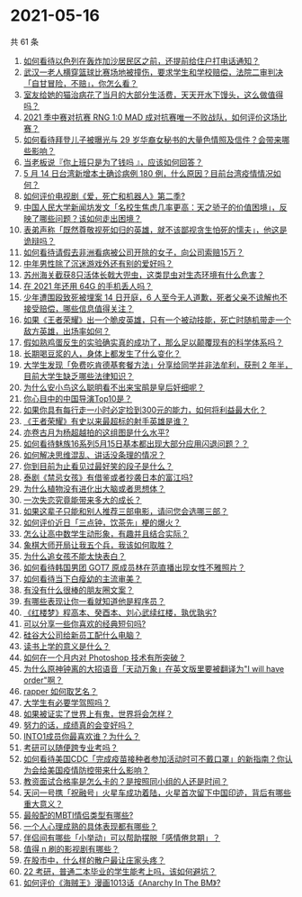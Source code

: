 # 2021-05-16

共 61 条

<!-- BEGIN -->
<!-- 最后更新时间 Sun May 16 2021 03:13:26 GMT+0800 (China Standard Time) -->

1. [如何看待以色列在轰炸加沙居民区之前，还提前给住户打电话通知？](https://www.zhihu.com/question/459381446)
2. [武汉一老人横穿篮球比赛场地被撞伤，要求学生和学校赔偿，法院二审判决「自甘冒险，不赔」，你怎么看？](https://www.zhihu.com/question/458886791)
3. [室友给她的猫治病花了当月的大部分生活费，天天开水下馒头，这么做值得吗？](https://www.zhihu.com/question/458055949)
4. [2021 季中赛对抗赛 RNG 1:0 MAD
   成对抗赛唯一不败战队，如何评价这场比赛？](https://www.zhihu.com/question/459644598)
5. [如何看待拜登儿子被曝光与 29
   岁华裔女秘书的大量色情照及信件？会带来哪些影响？](https://www.zhihu.com/question/458657086)
6. [当老板说『你上班只是为了钱吗 』，应该如何回答？](https://www.zhihu.com/question/459271480)
7. [5 月 14 日台湾新增本土确诊病例 180
   例，什么原因？目前台湾疫情情况如何？](https://www.zhihu.com/question/459531944)
8. [如何评价电视剧《爱，死亡和机器人》第二季?](https://www.zhihu.com/question/392099994)
9. [中国人民大学新闻坊发文「名校生焦虑几率更高：天之骄子的价值困境」，反映了哪些问题？该如何走出困境？](https://www.zhihu.com/question/459560350)
10. [表弟声称「既然尊敬视死如归的英雄，就不该鄙视贪生怕死的懦夫」，他这是诡辩吗？](https://www.zhihu.com/question/459177318)
11. [如何看待请假去非洲看病被公司开除的女子，向公司索赔15万？](https://www.zhihu.com/question/459337590)
12. [中年男性除了沉迷游戏外还有别的爱好吗？](https://www.zhihu.com/question/459226864)
13. [苏州海关截获8只活体长戟大兜虫，这类昆虫对生态环境有什么危害？](https://www.zhihu.com/question/459391470)
14. [在 2021 年还用 64G 的手机丢人吗？](https://www.zhihu.com/question/459213190)
15. [少年遭围殴致死被埋案 14 日开庭，6
    人至今无人道歉，死者父亲不谅解也不接受赔偿，哪些信息值得关注？](https://www.zhihu.com/question/459368723)
16. [如果《王者荣耀》出一个脆皮英雄，只有一个被动技能，死亡时随机带走一个敌方英雄，出场率如何？](https://www.zhihu.com/question/459413105)
17. [假如熟鸡蛋反生的实验确实真的成功了，那么足以颠覆现有的科学体系吗？](https://www.zhihu.com/question/456677213)
18. [长期喝豆浆的人，身体上都发生了什么变化？](https://www.zhihu.com/question/382035677)
19. [大学生发现「免费吃肯德基套餐方法」分享给同学并非法牟利，获刑 2
    年半，目前大学生缺乏哪些法律知识？](https://www.zhihu.com/question/458862596)
20. [为什么安小鸟这么聪明看不出来宝鹃是皇后奸细呢？](https://www.zhihu.com/question/338703838)
21. [你心目中的中国导演Top10是？](https://www.zhihu.com/question/314257835)
22. [如果你具有每行走一小时必定捡到300元的能力，如何将利益最大化？](https://www.zhihu.com/question/439876862)
23. [《王者荣耀》有史以来最超标的射手英雄是谁？](https://www.zhihu.com/question/458538827)
24. [亦卷古月为杨超越拍的这组图是什么水平?](https://www.zhihu.com/question/459282561)
25. [如何看待魅族16系列5月15日基本都出现大部分应用闪退问题？？](https://www.zhihu.com/question/459492278)
26. [如何解决思维混乱、讲话没条理的情况？](https://www.zhihu.com/question/30173526)
27. [你到目前为止看见过最好笑的段子是什么？](https://www.zhihu.com/question/297417967)
28. [泰剧《禁忌女孩》有借鉴或者抄袭日本的富江吗?](https://www.zhihu.com/question/372621639)
29. [为什么植物没有进化出大脑或者思想体？](https://www.zhihu.com/question/437474056)
30. [一次失恋究竟能带来多大的成长？](https://www.zhihu.com/question/364747959)
31. [如果这辈子只能和别人推荐三部电影，请问您会选哪三部？](https://www.zhihu.com/question/444313984)
32. [如何评价近日「三点钟，饮茶先」梗的爆火？](https://www.zhihu.com/question/459087204)
33. [怎么让高中数学生动形象，有趣并且结合实际？](https://www.zhihu.com/question/457752589)
34. [象棋大师开局让我五个兵，我该如何取胜？](https://www.zhihu.com/question/458811041)
35. [为什么追女孩不能太快表白？](https://www.zhihu.com/question/354110420)
36. [如何看待韩国男团 GOT7 原成员林在范直播出现女性不雅照片？](https://www.zhihu.com/question/459375130)
37. [如何看待当下白瘦幼的主流审美？](https://www.zhihu.com/question/63812554)
38. [有没有什么很棒的朋友圈文案？](https://www.zhihu.com/question/314092494)
39. [有哪些表现让你一看就知道他是程序员？](https://www.zhihu.com/question/453277901)
40. [《红楼梦》程高本、癸酉本、刘心武续红楼，孰优孰劣?](https://www.zhihu.com/question/459185982)
41. [可以分享一些你喜欢的经典短句吗?](https://www.zhihu.com/question/454951591)
42. [硅谷大公司给新员工配什么电脑？](https://www.zhihu.com/question/46739077)
43. [读书上学的意义是什么？](https://www.zhihu.com/question/457826127)
44. [如何在一个月内对 Photoshop 技术有所突破？](https://www.zhihu.com/question/39164259)
45. [为什么原神钟离的大招语音「天动万象」在英文版里要被翻译为"I will have
    order"啊？](https://www.zhihu.com/question/454824234)
46. [rapper 如何取艺名？](https://www.zhihu.com/question/453353784)
47. [大学生有必要学驾照吗？](https://www.zhihu.com/question/323177845)
48. [如果被证实了世界上有鬼，世界将会怎样？](https://www.zhihu.com/question/405528524)
49. [努力的话，成绩真的会变好吗？](https://www.zhihu.com/question/451605083)
50. [INTO1成员你最喜欢谁？为什么？](https://www.zhihu.com/question/459155590)
51. [考研可以随便跨专业考吗？](https://www.zhihu.com/question/401955144)
52. [如何看待美国CDC「完成疫苗接种者参加活动时可不戴口罩」的新指南？你认为会给美国疫情防控带来什么影响？](https://www.zhihu.com/question/459397574)
53. [教资面试合格率是怎么卡的？是按照同小组的人还是时间？](https://www.zhihu.com/question/458641210)
54. [天问一号携「祝融号」火星车成功着陆，火星首次留下中国印迹，背后有哪些重大意义？](https://www.zhihu.com/question/459371819)
55. [最般配的MBTI情侣类型有哪些?](https://www.zhihu.com/question/428375844)
56. [一个人心理成熟的具体表现都有哪些？](https://www.zhihu.com/question/37018317)
57. [伴侣间有哪些「小举动」可以帮助摆脱「感情倦怠期」？](https://www.zhihu.com/question/458700530)
58. [值得 n 刷的影视剧有哪些？](https://www.zhihu.com/question/452689050)
59. [在股市中，什么样的散户最让庄家头疼？](https://www.zhihu.com/question/316561088)
60. [22 考研，普通二本毕业的学生能考上吗，该如何避坑？](https://www.zhihu.com/question/459381933)
61. [如何评价《海贼王》漫画1013话《Anarchy In The
    BM》?](https://www.zhihu.com/question/459215291)

<!-- END -->
